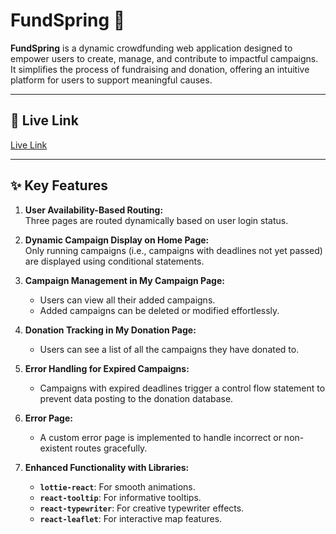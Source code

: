 # FundSpring 🌟

**FundSpring** is a dynamic crowdfunding web application designed to empower users to create, manage, and contribute to impactful campaigns. It simplifies the process of fundraising and donation, offering an intuitive platform for users to support meaningful causes.

---

## 🔗 Live Link

[Live Link](https://for-assign.web.app/)



---

## ✨ Key Features

1. **User Availability-Based Routing:**  
   Three pages are routed dynamically based on user login status.

2. **Dynamic Campaign Display on Home Page:**  
   Only running campaigns (i.e., campaigns with deadlines not yet passed) are displayed using conditional statements.

3. **Campaign Management in My Campaign Page:**

   - Users can view all their added campaigns.
   - Added campaigns can be deleted or modified effortlessly.

4. **Donation Tracking in My Donation Page:**

   - Users can see a list of all the campaigns they have donated to.

5. **Error Handling for Expired Campaigns:**

   - Campaigns with expired deadlines trigger a control flow statement to prevent data posting to the donation database.

6. **Error Page:**

   - A custom error page is implemented to handle incorrect or non-existent routes gracefully.

7. **Enhanced Functionality with Libraries:**
   - **`lottie-react`**: For smooth animations.
   - **`react-tooltip`**: For informative tooltips.
   - **`react-typewriter`**: For creative typewriter effects.
   - **`react-leaflet`**: For interactive map features.
